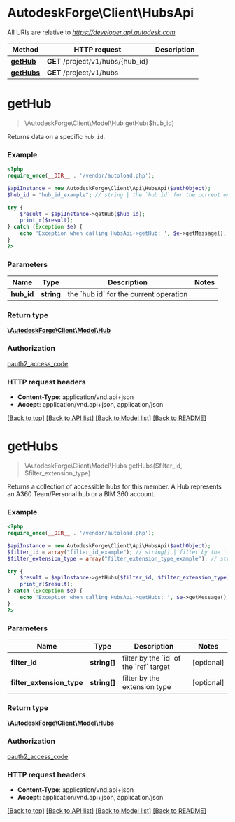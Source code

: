 # AutodeskForge\Client\HubsApi

All URIs are relative to *https://developer.api.autodesk.com*

Method | HTTP request | Description
------------- | ------------- | -------------
[**getHub**](HubsApi.md#getHub) | **GET** /project/v1/hubs/{hub_id} | 
[**getHubs**](HubsApi.md#getHubs) | **GET** /project/v1/hubs | 


# **getHub**
> \AutodeskForge\Client\Model\Hub getHub($hub_id)



Returns data on a specific `hub_id`.

### Example
```php
<?php
require_once(__DIR__ . '/vendor/autoload.php');

$apiInstance = new AutodeskForge\Client\Api\HubsApi($authObject);
$hub_id = "hub_id_example"; // string | the `hub id` for the current operation

try {
    $result = $apiInstance->getHub($hub_id);
    print_r($result);
} catch (Exception $e) {
    echo 'Exception when calling HubsApi->getHub: ', $e->getMessage(), PHP_EOL;
}
?>
```

### Parameters

Name | Type | Description  | Notes
------------- | ------------- | ------------- | -------------
 **hub_id** | **string**| the &#x60;hub id&#x60; for the current operation |

### Return type

[**\AutodeskForge\Client\Model\Hub**](../Model/Hub.md)

### Authorization

[oauth2_access_code](../../README.md#oauth2_access_code)

### HTTP request headers

 - **Content-Type**: application/vnd.api+json
 - **Accept**: application/vnd.api+json, application/json

[[Back to top]](#) [[Back to API list]](../../README.md#documentation-for-api-endpoints) [[Back to Model list]](../../README.md#documentation-for-models) [[Back to README]](../../README.md)

# **getHubs**
> \AutodeskForge\Client\Model\Hubs getHubs($filter_id, $filter_extension_type)



Returns a collection of accessible hubs for this member. A Hub represents an A360 Team/Personal hub or a BIM 360 account.

### Example
```php
<?php
require_once(__DIR__ . '/vendor/autoload.php');

$apiInstance = new AutodeskForge\Client\Api\HubsApi($authObject);
$filter_id = array("filter_id_example"); // string[] | filter by the `id` of the `ref` target
$filter_extension_type = array("filter_extension_type_example"); // string[] | filter by the extension type

try {
    $result = $apiInstance->getHubs($filter_id, $filter_extension_type);
    print_r($result);
} catch (Exception $e) {
    echo 'Exception when calling HubsApi->getHubs: ', $e->getMessage(), PHP_EOL;
}
?>
```

### Parameters

Name | Type | Description  | Notes
------------- | ------------- | ------------- | -------------
 **filter_id** | **string[]**| filter by the &#x60;id&#x60; of the &#x60;ref&#x60; target | [optional]
 **filter_extension_type** | **string[]**| filter by the extension type | [optional]

### Return type

[**\AutodeskForge\Client\Model\Hubs**](../Model/Hubs.md)

### Authorization

[oauth2_access_code](../../README.md#oauth2_access_code)

### HTTP request headers

 - **Content-Type**: application/vnd.api+json
 - **Accept**: application/vnd.api+json, application/json

[[Back to top]](#) [[Back to API list]](../../README.md#documentation-for-api-endpoints) [[Back to Model list]](../../README.md#documentation-for-models) [[Back to README]](../../README.md)


